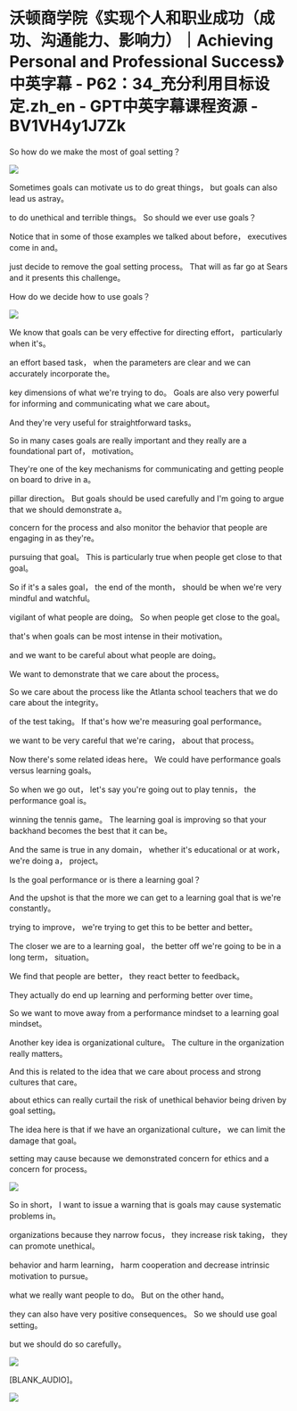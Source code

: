 # 沃顿商学院《实现个人和职业成功（成功、沟通能力、影响力）｜Achieving Personal and Professional Success》中英字幕 - P62：34_充分利用目标设定.zh_en - GPT中英字幕课程资源 - BV1VH4y1J7Zk

So how do we make the most of goal setting？

![](img/4548091b136a51067cb4158f5f0a53d0_1.png)

Sometimes goals can motivate us to do great things， but goals can also lead us astray。

to do unethical and terrible things。 So should we ever use goals？

Notice that in some of those examples we talked about before， executives come in and。

just decide to remove the goal setting process。 That will as far go at Sears and it presents this challenge。

How do we decide how to use goals？

![](img/4548091b136a51067cb4158f5f0a53d0_3.png)

We know that goals can be very effective for directing effort， particularly when it's。

an effort based task， when the parameters are clear and we can accurately incorporate the。

key dimensions of what we're trying to do。 Goals are also very powerful for informing and communicating what we care about。

And they're very useful for straightforward tasks。

So in many cases goals are really important and they really are a foundational part of， motivation。

They're one of the key mechanisms for communicating and getting people on board to drive in a。

pillar direction。 But goals should be used carefully and I'm going to argue that we should demonstrate a。

concern for the process and also monitor the behavior that people are engaging in as they're。

pursuing that goal。 This is particularly true when people get close to that goal。

So if it's a sales goal， the end of the month， should be when we're very mindful and watchful。

vigilant of what people are doing。 So when people get close to the goal。

that's when goals can be most intense in their motivation。

and we want to be careful about what people are doing。

We want to demonstrate that we care about the process。

So we care about the process like the Atlanta school teachers that we do care about the integrity。

of the test taking。 If that's how we're measuring goal performance。

we want to be very careful that we're caring， about that process。

Now there's some related ideas here。 We could have performance goals versus learning goals。

So when we go out， let's say you're going out to play tennis， the performance goal is。

winning the tennis game。 The learning goal is improving so that your backhand becomes the best that it can be。

And the same is true in any domain， whether it's educational or at work， we're doing a， project。

Is the goal performance or is there a learning goal？

And the upshot is that the more we can get to a learning goal that is we're constantly。

trying to improve， we're trying to get this to be better and better。

The closer we are to a learning goal， the better off we're going to be in a long term， situation。

We find that people are better， they react better to feedback。

They actually do end up learning and performing better over time。

So we want to move away from a performance mindset to a learning goal mindset。

Another key idea is organizational culture。 The culture in the organization really matters。

And this is related to the idea that we care about process and strong cultures that care。

about ethics can really curtail the risk of unethical behavior being driven by goal setting。

The idea here is that if we have an organizational culture， we can limit the damage that goal。

setting may cause because we demonstrated concern for ethics and a concern for process。

![](img/4548091b136a51067cb4158f5f0a53d0_5.png)

So in short， I want to issue a warning that is goals may cause systematic problems in。

organizations because they narrow focus， they increase risk taking， they can promote unethical。

behavior and harm learning， harm cooperation and decrease intrinsic motivation to pursue。

what we really want people to do。 But on the other hand。

they can also have very positive consequences。 So we should use goal setting。

but we should do so carefully。

![](img/4548091b136a51067cb4158f5f0a53d0_7.png)

[BLANK_AUDIO]。

![](img/4548091b136a51067cb4158f5f0a53d0_9.png)
